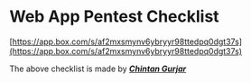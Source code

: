 # **Web App Pentest Checklist**

[https://app.box.com/s/af2mxsmynv6ybryyr98ttedpq0dgt37s](https://app.box.com/s/af2mxsmynv6ybryyr98ttedpq0dgt37s)

The above checklist is made by [_**Chintan Gurjar**_](https://www.linkedin.com/in/chintangurjar/)
